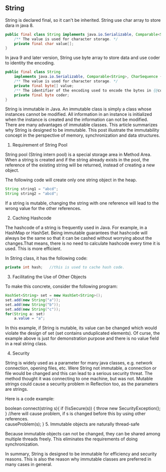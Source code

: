 
## String
String is declared final, so it can't be inherited.
String use char array to store dara in java 8.
```java
public final class String implements java.io.Serializable, Comparable<String>, CharSequence {
    /** The value is used for character storage. */
    private final char value[];
}
```

In java 9 and later version, String use byte array to store data and use coder to identity the encoding.
```java
public final class String
    implements java.io.Serializable, Comparable<String>, CharSequence {
    /** The value is used for character storage. */
    private final byte[] value;
    /** The identifier of the encoding used to encode the bytes in {@codevalue}. */
    private final byte coder;
}
```

String is immutable in Java. An immutable class is simply a class whose instances cannot be modified. All information in an instance is initialized when the instance is created and the information can not be modified. There are many advantages of immutable classes. This article summarizes why String is designed to be immutable. This post illustrate the immutability concept in the perspective of memory, synchronization and data structures.


1. Requirement of String Pool

String pool (String intern pool) is a special storage area in Method Area. When a string is created and if the string already exists in the pool, the reference of the existing string will be returned, instead of creating a new object.


The following code will create only one string object in the heap.
```java
String string1 = "abcd";
String string2 = "abcd";
```
If a string is mutable, changing the string with one reference will lead to the wrong value for the other references.

2. Caching Hashcode

The hashcode of a string is frequently used in Java. For example, in a HashMap or HashSet. Being immutable guarantees that hashcode will always be the same so that it can be cashed without worrying about the changes.That means, there is no need to calculate hashcode every time it is used. This is more efficient.

In String class, it has the following code:
```java
private int hash;   //this is used to cache hash code.
```

3. Facilitating the Use of Other Objects

To make this concrete, consider the following program:
```java
HashSet<String> set = new HashSet<String>();
set.add(new String("a"));
set.add(new String("b"));
set.add(new String("c"));
for(String a: set)
    a.value = "a";
```

In this example, if String is mutable, its value can be changed which would violate the design of set (set contains unduplicated elements). Of curse, the example above is just for demonstration purpose and there is no value field in a real string class.

4. Security

String is widely used as a parameter for many java classes, e.g. network connection, opening files, etc. Were String not immutable, a connection or file would be changed and this can lead to a serious security threat. The method thought it was connecting to one machine, but was not. Mutable strings could cause a security problem in Reflection too, as the parameters are strings.

Here is a code example:

boolean connect(string s){
if (!isSecure(s)) {
throw new SecurityException();
}
//here will cause problem, if s is changed before this by using other references.    
causeProblem(s);
}
5. Immutable objects are naturally thread-safe

Because immutable objects can not be changed, they can be shared among multiple threads freely. This eliminates the requirements of doing synchronization.

In summary, String is designed to be immutable for efficiency and security reasons. This is also the reason why immutable classes are preferred in many cases in general.
